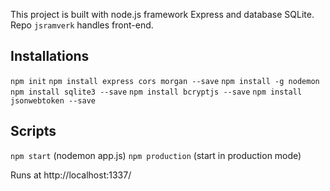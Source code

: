 This project is built with node.js framework Express and database SQLite. Repo `jsramverk` handles front-end.

## Installations
`npm init`
`npm install express cors morgan --save`
`npm install -g nodemon`
`npm install sqlite3 --save`
`npm install bcryptjs --save`
`npm install jsonwebtoken --save`

## Scripts

`npm start` (nodemon app.js)
`npm production` (start in production mode)

Runs at http://localhost:1337/
